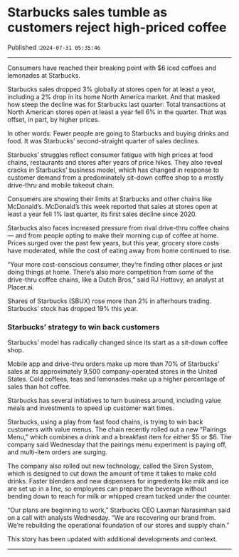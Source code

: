 # Starbucks sales tumble as customers reject high-priced coffee

Published :`2024-07-31 05:35:46`

---

Consumers have reached their breaking point with $6 iced coffees and lemonades at Starbucks.

Starbucks sales dropped 3% globally at stores open for at least a year, including a 2% drop in its home North America market. And that masked how steep the decline was for Starbucks last quarter: Total transactions at North American stores open at least a year fell 6% in the quarter. That was offset, in part, by higher prices.

In other words: Fewer people are going to Starbucks and buying drinks and food. It was Starbucks’ second-straight quarter of sales declines.

Starbucks’ struggles reflect consumer fatigue with high prices at food chains, restaurants and stores after years of price hikes. They also reveal cracks in Starbucks’ business model, which has changed in response to customer demand from a predominately sit-down coffee shop to a mostly drive-thru and mobile takeout chain.

Consumers are showing their limits at Starbucks and other chains like McDonald’s. McDonald’s this week reported that sales at stores open at least a year fell 1% last quarter, its first sales decline since 2020.

Starbucks also faces increased pressure from rival drive-thru coffee chains — and from people opting to make their morning cup of coffee at home. Prices surged over the past few years, but this year, grocery store costs have moderated, while the cost of eating away from home continued to rise.

“Your more cost-conscious consumer, they’re finding other places or just doing things at home. There’s also more competition from some of the drive-thru coffee chains, like a Dutch Bros,” said RJ Hottovy, an analyst at Placer.ai.

Shares of Starbucks (SBUX) rose more than 2% in afterhours trading. Starbucks’ stock has dropped 19% this year.

### Starbucks’ strategy to win back customers

Starbucks’ model has radically changed since its start as a sit-down coffee shop.

Mobile app and drive-thru orders make up more than 70% of Starbucks’ sales at its approximately 9,500 company-operated stores in the United States. Cold coffees, teas and lemonades make up a higher percentage of sales than hot coffee.

Starbucks has several initiatives to turn business around, including value meals and investments to speed up customer wait times.

Starbucks, using a play from fast food chains, is trying to win back customers with value menus. The chain recently rolled out a new “Pairings Menu,” which combines a drink and a breakfast item for either $5 or $6. The company said Wednesday that the pairings menu experiment is paying off, and multi-item orders are surging.

The company also rolled out new technology, called the Siren System, which is designed to cut down the amount of time it takes to make cold drinks. Faster blenders and new dispensers for ingredients like milk and ice are set up in a line, so employees can prepare the beverage without bending down to reach for milk or whipped cream tucked under the counter.

“Our plans are beginning to work,” Starbucks CEO Laxman Narasimhan said on a call with analysts Wednesday. “We are recovering our brand from. We’re rebuilding the operational foundation of our stores and supply chain.”

This story has been updated with additional developments and context.

---

